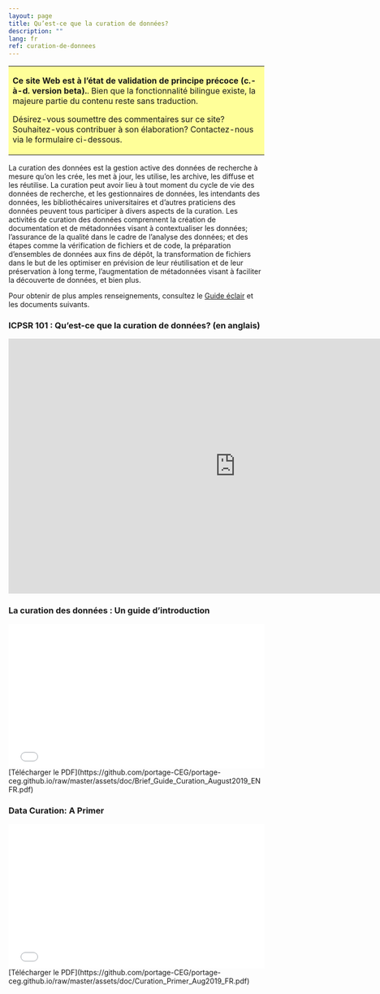 ```yaml
---
layout: page
title: Qu’est-ce que la curation de données?
description: ""
lang: fr
ref: curation-de-donnees
---
```


<table style="background-color: #ffff99;">
<tbody>
<tr>
<td>
<p><b>Ce site Web est à l’état de validation de principe précoce (c.-à-d. version beta).</b>. Bien que la fonctionnalité bilingue existe, la majeure partie du contenu reste sans traduction.</p>
<p>Désirez-vous soumettre des commentaires sur ce site? Souhaitez-vous contribuer à son élaboration? Contactez-nous via le formulaire ci-dessous.</p>
</td>
</tr>
</tbody>
</table>

La curation des données est la gestion active des données de recherche à mesure qu’on les crée, les met à jour, les utilise, les archive, les diffuse et les réutilise. La curation peut avoir lieu à tout moment du cycle de vie des données de recherche, et les gestionnaires de données, les intendants des données, les bibliothécaires universitaires et d’autres praticiens des données peuvent tous participer à divers aspects de la curation. Les activités de curation des données comprennent la création de documentation et de métadonnées visant à contextualiser les données; l’assurance de la qualité dans le cadre de l’analyse des données; et des étapes comme la vérification de fichiers et de code, la préparation d’ensembles de données aux fins de dépôt, la transformation de fichiers dans le but de les optimiser en prévision de leur réutilisation et de leur préservation à long terme, l’augmentation de métadonnées visant à faciliter la découverte de données, et bien plus.

Pour obtenir de plus amples renseignements, consultez le [Guide éclair](../commencer) et les documents suivants.

### ICPSR 101 : Qu’est-ce que la curation de données? (en anglais)
<iframe width="893" height="502" src="https://www.youtube.com/embed/ZEkqF8cL2qQ" frameborder="0" allow="accelerometer; autoplay; encrypted-media; gyroscope; picture-in-picture" allowfullscreen></iframe>

### La curation des données : Un guide d’introduction
<div style="position:relative;padding-top:56.25%;">
<iframe src="//docs.google.com/viewer?url=https://github.com/portage-CEG/portage-ceg.github.io/raw/master/assets/doc/Brief_Guide_Curation_August2019_ENFR.pdf?dl=0&hl=en_US&embedded=true" class="gde-frame" style="position:absolute;top:0;left:0;width:100%;height:100%;border:none;" scrolling="no"></iframe>
</div>
[Télécharger le PDF](https://github.com/portage-CEG/portage-ceg.github.io/raw/master/assets/doc/Brief_Guide_Curation_August2019_ENFR.pdf)
<br>

### Data Curation: A Primer
<div style="position:relative;padding-top:56.25%;">
<iframe src="//docs.google.com/viewer?url=https://github.com/portage-CEG/portage-ceg.github.io/raw/master/assets/doc/Curation_Primer_Aug2019_FR.pdf?dl=0&hl=en_US&embedded=true" class="gde-frame" style="position:absolute;top:0;left:0;width:100%;height:100%;border:none;" scrolling="no"></iframe>
</div>
[Télécharger le PDF](https://github.com/portage-CEG/portage-ceg.github.io/raw/master/assets/doc/Curation_Primer_Aug2019_FR.pdf)

